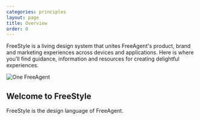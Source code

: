 ```yaml
---
categories: principles
layout: page
title: Overview
order: 0
---
```


FreeStyle is a living design system that unites FreeAgent's product, brand and marketing experiences across devices and applications. Here is where you’ll find guidance, information and resources for creating delightful experiences.

<div class="BlockGrid">
  <div class="BlockGrid-item">
    <img alt="One FreeAgent" src="{{ site.baseurl }}/assets/img/One_FreeAgent.png" />
  </div>
</div>


## Welcome to FreeStyle
FreeStyle is the design language of FreeAgent.
